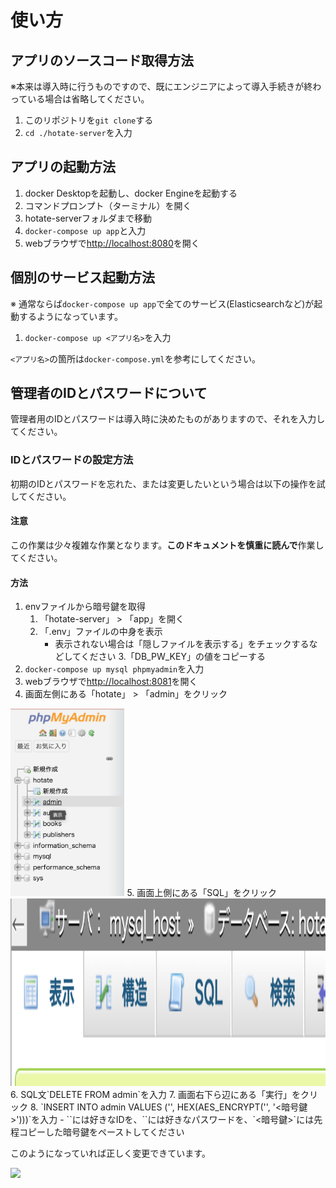 # 使い方

## アプリのソースコード取得方法

※本来は導入時に行うものですので、既にエンジニアによって導入手続きが終わっている場合は省略してください。

1. このリポジトリを`git clone`する
2. `cd ./hotate-server`を入力

## アプリの起動方法

1. docker Desktopを起動し、docker Engineを起動する
2. コマンドプロンプト（ターミナル）を開く
3. hotate-serverフォルダまで移動
4. `docker-compose up app`と入力
5. webブラウザで[http://localhost:8080](http://localhost:8080)を開く

## 個別のサービス起動方法

※ 通常ならば`docker-compose up app`で全てのサービス(Elasticsearchなど)が起動するようになっています。

1. `docker-compose up <アプリ名>`を入力

`<アプリ名>`の箇所は`docker-compose.yml`を参考にしてください。

## 管理者のIDとパスワードについて

管理者用のIDとパスワードは導入時に決めたものがありますので、それを入力してください。

### IDとパスワードの設定方法

初期のIDとパスワードを忘れた、または変更したいという場合は以下の操作を試してください。

#### 注意

この作業は少々複雑な作業となります。**このドキュメントを慎重に読んで**作業してください。

#### 方法

1. envファイルから暗号鍵を取得
	1. 「hotate-server」 > 「app」を開く
	2. 「.env」ファイルの中身を表示
		- 表示されない場合は「隠しファイルを表示する」をチェックするなどしてください
	3.「DB_PW_KEY」の値をコピーする
2. `docker-compose up mysql phpmyadmin`を入力
3. webブラウザで[http://localhost:8081](http://localhost:8081)を開く
4. 画面左側にある「hotate」 > 「admin」をクリック
<img src="./img/how-to-use/1.png" height="300">
5. 画面上側にある「SQL」をクリック
<img src="./img/how-to-use/2.png" height="300">
6. SQL文`DELETE FROM admin`を入力
7. 画面右下ら辺にある「実行」をクリック
8. `INSERT INTO admin VALUES ('<ID>', HEX(AES_ENCRYPT('<PW>', '<暗号鍵>')))`を入力
	- `<ID>`には好きなIDを、`<PW>`には好きなパスワードを、`<暗号鍵>`には先程コピーした暗号鍵をペーストしてください

このようになっていれば正しく変更できています。

<img src="./img/how-to-use/.png" height="300">
